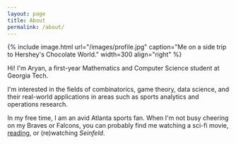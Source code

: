 ```yaml
---
layout: page
title: About
permalink: /about/
---
```


{% include image.html url="/images/profile.jpg" caption="Me on a side trip to Hershey's Chocolate World." width=300 align="right" %}

Hi! I'm Aryan, a first-year Mathematics and Computer Science student at Georgia Tech.

I'm interested in the fields of combinatorics, game theory, data science, and their real-world applications in areas such as sports analytics and operations research. 

In my free time, I am an avid Atlanta sports fan. When I'm not busy cheering on my Braves or Falcons, you can probably find me watching a sci-fi movie, <a href="/miscellany/reading/">reading</a>, or (re)watching *Seinfeld*.